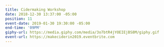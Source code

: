 ```yaml
---
title: Cidermaking Workshop
date: 2018-12-30 13:37:00 -05:00
position: 11
event-date: 2019-01-30 19:30:00 -05:00
end-time: '09PM'
giphy-url: https://media.giphy.com/media/3o7btR4jYOEIEjBS8M/giphy.gif
event-url: https://makeciderin2019.eventbrite.com
---
```


